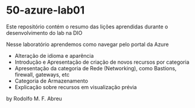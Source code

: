 # 50-azure-lab01
Este repositório contém o resumo das lições aprendidas durante o desenvolvimento do lab na DIO

Nesse laboratório aprendemos como navegar pelo portal da Azure
- Alteração de idioma e aparência
- Introdução e Apresentação de criação de novos recursos por categoria
- Apresentação da categoria de Rede (Networking), como Bastions, firewall, gateways, etc
- Categoria de Armazenamento
- Explicação sobre recursos em visualização prévia

by Rodolfo M. F. Abreu
